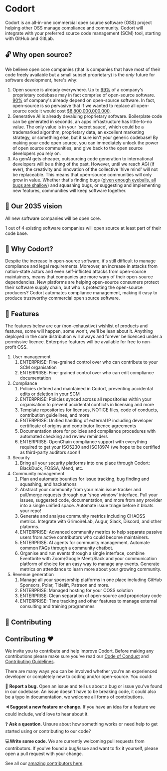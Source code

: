 # Codort

Codort is an all-in-one commercial open source software (OSS) project helping other OSS manage compliance and community.
Codort will integrate with your preferred source code management (SCM) tool, starting with GitHub and GitLab.

## 🔓 Why open source?

We believe open core companies (that is companies that have most of their code freely available but a small subset proprietary)  is the *only* future for software development, here's why:

1. Open source is already everywhere. Up to [99%](https://securityintelligence.com/articles/is-open-source-security-a-ticking-cyber-time-bomb/) of a company's proprietary codebase may in fact comprise of open-source software. [90%](https://www.hbs.edu/faculty/Pages/item.aspx?num=65230) of company's already depend on open-source software. In fact, open-source is so pervasive that if we wanted to replace all open-source code it would cost [$8,800,000,000,000](https://www.hbs.edu/faculty/Pages/item.aspx?num=65230).
1. Generative AI is already devaluing proprietary software. Boilerplate code can be generated in seconds, an apps infrastructure has little-to-no value. The only value is in your 'secret sauce', which could be a trademarked algorithm, proprietary data, an excellent marketing strategy, or something else, but it sure isn't your generic codebase! By making your code open source, you can immediately unlock the power of open source communities, and give back to the open source developers you rely on.
1. As genAI gets cheaper, outsourcing code generation to international developers will be a thing of the past. However, until we reach AGI (if ever), the creativity and innovation of the collective 'hive mind' will not be replaceable. This means that open-source communities will only grow in value. Whether that's finding bugs ([given enough eyeballs, all bugs are shallow](https://en.wikipedia.org/wiki/Linus%27s_law)) and squashing bugs, or suggesting and implementing new features, communities will keep software together.

## 🔭 Our 2035 vision

All new software companies will be open core.

1 out of 4 existing software companies will open source at least part of their code base.

## 🦸 Why Codort?

Despite the increase in open-source software, it's still difficult to manage compliance and legal requirements.
Moreover, an increase in attacks from nation-state actors and even self-inflicted attacks from open-source maintainers, means that companies are more wary of their open-source dependencies.
New platforms are helping open-source consumers protect their software supply chain, but who is protecting the open-source producers?
Codort automates compliance management, making it easy to produce trustworthy commercial open source software.

## 🧰 Features

The features below are our (non-exhaustive) wishlist of products and features, some will happen, some won't, we'll be lean about it.
Anything deployed in the core distribution will always and forever be licenced under a permissive licence.
Enterprise features will be available for free to non-profit OSS.


1. User management
    1. ENTERPRISE: Fine-grained control over who can contribute to your SCM organisation
    1. ENTERPRISE: Fine-grained control over who can edit compliance documentation
1. Compliance
    1. Policies defined and maintained in Codort, preventing accidental edits or deletion in your SCM
    2. ENTERPRISE: Policies synced across all repositories within your organisation to prevent accidental conflicts in licensing and more
    3. Template repositories for licenses, NOTICE files, code of conducts, contribution guidelines, and more
    4. ENTERPRISE: Unified handling of external IP including developer certificate of origins and contributor licence agreements
    5. Documentation store for policies and compliance procedures with automated checking and review reminders
    6. ENTERPRISE: OpenChain compliance support with everything required to get your ISO5230 and ISO18974 (we hope to be certified as third-party auditors soon!)
1. Security
    1. Bring all your security platforms into one place through Codort: BlackDuck, FOSSA, Mend, etc.
1. Community management
    1. Plan and automate bounties for issue tracking, bug finding and squashing, and hackathons
    2. Abstract your community from your main issue tracker and pull/merge requests through our 'shop window' interface. Pull your issues, suggested code, documentation, and more from any provider into a single unified space. Automate issue triage before it bloats your repo!
    3. Generate and analyse community metrics including CHAOSS metrics. Integrate with GrimoireLab, Augur, Slack, Discord, and other platorms.
    4. ENTERPRISE: Advanced community metrics to help separate passive users from active contributors who could become maintainers.
    5. ENTERPRISE: AI agents for community management. Automate common FAQs through a community chatbot.
    6. Organise and run events through a single interface, combine Eventbrite with Zoom/Google Meet/Slack and your communication platform of choice for an easy way to manage any events. Generate metrics on attendance to learn more about your growing community. 
1. Revenue generation
    1. Manage all your sponsorship platforms in one place including GitHub Sponsors, Polar, Tidelift, Patreon and more.
    2. ENTERPRISE: Managed hosting for your COSS solution
    3. ENTERPRISE: Clean separation of open-source and proprietary code
    4. ENTERPRISE: Time tracking and other features to manage external consulting and training programmes


## 💖 Contributing

## Contributing :heart:

We invite you to contribute and help improve Codort.
Before making any contributions please make sure you've read our [Code of Conduct](https://github.com/Codort/.github/blob/main/CODE_OF_CONDUCT.md) and [Contributing Guidelines](https://github.com/Codort/.github/blob/main/CONTRIBUTING.md).

There are many ways you can be involved whether you're an experienced developer or completely new to coding and/or open-source.
You could:

🐛 **Report a bug.** Open an issue and tell us about a bug or issue you've found in our codebase. An issue doesn't have to be breaking code, it could also be a typo in documentation, we welcome all forms of contributions.

🔈**Suggest a new feature or change.** If you have an idea for a feature we could include, we'd love to hear about it.

❓ **Ask a question.** Unsure about how something works or need help to get started using or contributing to our code?

💻**Write some code.** We are currently welcoming pull requests from contributors. If you've found a bug/issue and want to fix it yourself, please open a pull request with your change.

See all our [amazing contributors here](https://github.com/Codort#our-contributors-).

